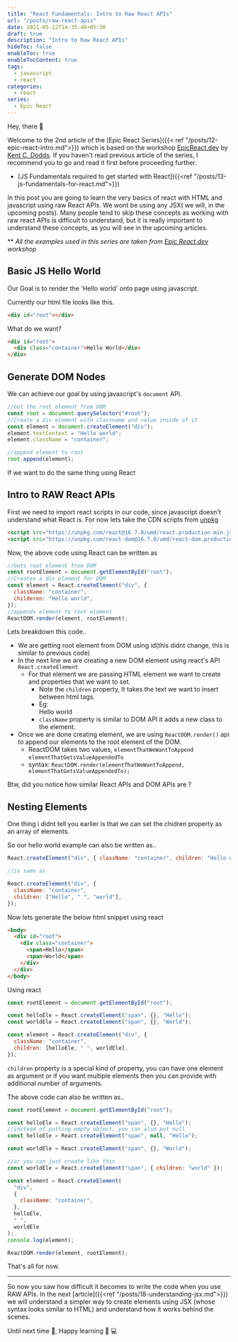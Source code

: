 ```yaml
---
title: "React Fundamentals: Intro to Raw React APIs"
url: "/posts/raw-react-apis"
date: 2021-05-12T14:35:48+05:30
draft: true
description: "Intro to Raw React APIs"
hideToc: false
enableToc: true
enableTocContent: true
tags:
  - javascript
  - react
categories:
  - react
series:
  - Epic React
---
```


Hey, there :wave:

Welcome to the 2nd article of the [Epic React Series]({{< ref "/posts/12-epic-react-intro.md">}}) which is based on the workshop [EpicReact.dev](https://epicreact.dev/) by [Kent C. Dodds](https://kentcdodds.com/). If you haven't read previous article of the series, I recommend you to go and read it first before proceeding further.

- [JS Fundamentals required to get started with React]({{<ref "/posts/13-js-fundamentals-for-react.md">}})

In this post you are going to learn the very basics of react with HTML and javascript using raw React APIs. We wont be using any JSX( we will, in the upcoming posts). Many people tend to skip these concepts as working with raw react APIs is difficult to understand, but it is really important to understand these concepts, as you will see in the upcoming articles.

\*\* _All the examples used in this series are taken from [Epic React.dev](https://epicreact.dev/) workshop_

## Basic JS Hello World

Our Goal is to render the 'Hello world' onto page using javascript.

Currently our html file looks like this.

```html
<div id="root"></div>
```

What do we want?

```html
<div id="root">
  <div class="container">Hello World</div>
</div>
```

## Generate DOM Nodes

We can achieve our goal by using javascript's `document` API.

```js
//Get the root element from DOM
const root = document.querySelector("#root");
//Create a div element with classname and value inside of it
const element = document.createElement("div");
element.textContext = "Hello world";
element.className = "container";

//append element to root
root.append(element);
```

If we want to do the same thing using React

## Intro to RAW React APIs

First we need to import react scripts in our code, since javascript doesn't understand what React is. For now lets take the CDN scripts from [unpkg](https://unpkg.com/)

```html
<script src="https://unpkg.com/react@16.7.0/umd/react.production.min.js"></script>
<script src="https://unpkg.com/react-dom@16.7.0/umd/react-dom.production.min.js"></script>
```

Now, the above code using React can be written as

```js
//Gets root element from DOM
const rootElement = document.getElementById("root");
//Creates a div element for DOM
const element = React.createElement("div", {
  className: "container",
  childeren: "Hello world",
});
//appends element to root element
ReactDOM.render(element, rootElement);
```

Lets breakdown this code..

- We are getting root element from DOM using id(this didnt change, this is similar to previous code)
- In the next line we are creating a new DOM element using react's API `React.createElement`
  - For that element we are passing HTML element we want to create and properties that we want to set.
    - Note the `children` property, It takes the text we want to insert between html tags.
    - Eg: <div>Hello world</div>
    - `className` property is similar to DOM API it adds a new class to the element.
- Once we are done creating element, we are using `ReactDOM.render()` api to append our elements to the root element of the DOM.
  - ReactDOM takes two values, `elementThatWeWantToAppend` `elementThatGetsValueAppendedTo`
  - syntax: `ReactDOM.render(elementThatWeWantToAppend, elementThatGetsValueAppendedTo);`

Btw, did you notice how similar React APIs and DOM APIs are ?

## Nesting Elements

One thing i didnt tell you earlier is that we can set the chidren property as an array of elements.

So our hello world example can also be written as..

```js
React.createElement("div", { className: "container", children: "Hello world" });

//is same as

React.createElement("div", {
  className: "container",
  children: ["Hello", " ", "world"],
});
```

Now lets generate the below html snippet using react

```html
<body>
  <div id="root">
    <div class="container">
      <span>Hello</span>
      <span>World</span>
    </div>
  </div>
</body>
```

Using react

```js
const rootElement = document.getElementById("root");

const helloEle = React.createElement("span", {}, "Hello");
const worldEle = React.createElement("span", {}, "World");

const element = React.createElement("div", {
  className: "container",
  children: [helloEle, " ", worldEle],
});
```

`children` property is a special kind of property, you can have one element as argument or if you want multiple elements then you can provide with additional number of arguments.

The above code can also be written as..

```js
const rootElement = document.getElementById("root");

const helloEle = React.createElement("span", {}, "Hello");
//instead of putting empty object, you can also put null
const helloEle = React.createElement("span", null, "Hello");

const worldEle = React.createElement("span", {}, "World");

//or you can just create like this
const worldEle = React.createElement("span", { children: "world" });

const element = React.createElement(
  "div",
  {
    className: "container",
  },
  helloEle,
  " ",
  worldEle
);
console.log(element);

ReactDOM.render(element, rootElement);
```

That's all for now.

---

So now you saw how difficult it becomes to write the code when you use RAW APIs. In the next [article]({{<ref "/posts/18-understanding-jsx.md">}}) we will understand a simpler way to create elements using JSX (whose syntax looks similar to HTML) and understand how it works behind the scenes.

Until next time :wave:, Happy learning :tada: :computer:

